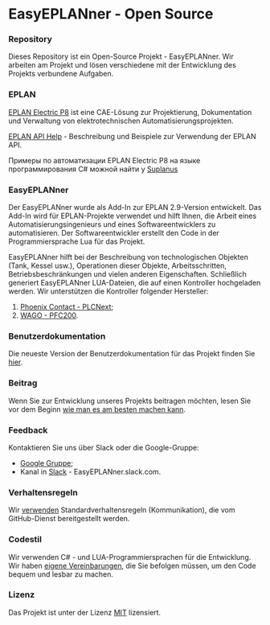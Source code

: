 # EasyEPLANner - Open Source

### Repository
Dieses Repository ist ein Open-Source Projekt - EasyEPLANner.
Wir arbeiten am Projekt und lösen verschiedene mit der Entwicklung des Projekts verbundene Aufgaben.

### EPLAN

[EPLAN Electric P8](https://www.eplan-software.com/solutions/eplan-electric-p8/) ist eine CAE-Lösung zur Projektierung, Dokumentation und Verwaltung von elektrotechnischen Automatisierungsprojekten.

[EPLAN API Help](https://www.eplan.help/de-de/Infoportal/Content/api/2023/index.html) - Beschreibung und Beispiele zur Verwendung der EPLAN API.

Примеры по автоматизации EPLAN Electric P8 на языке программирования C# можной найти у
[Suplanus](https://github.com/Suplanus)

### EasyEPLANner

Der EasyEPLANner wurde als Add-In zur EPLAN 2.9-Version entwickelt. Das Add-In wird für EPLAN-Projekte verwendet und hilft Ihnen, die Arbeit eines Automatisierungsingenieurs und eines Softwareentwicklers zu automatisieren. Der Softwareentwickler erstellt den Code in der Programmiersprache Lua für das Projekt.

EasyEPLANner hilft bei der Beschreibung von technologischen Objekten (Tank, Kessel usw.), Operationen dieser Objekte, Arbeitsschritten, Betriebsbeschränkungen und vielen anderen Eigenschaften. Schließlich generiert EasyEPLANner LUA-Dateien, die auf einen Kontroller hochgeladen werden. Wir unterstützen die Kontroller folgender Hersteller:

1. [Phoenix Contact - PLCNext](https://github.com/plcnext);
2. [WAGO - PFC200](https://github.com/WAGO).

### Benutzerdokumentation
Die neueste Version der Benutzerdokumentation für das Projekt finden Sie [hier](../user_manual/ReadMe.md).

### Beitrag
Wenn Sie zur Entwicklung unseres Projekts beitragen möchten, lesen Sie vor dem Beginn [wie man es am besten machen kann](../contributing.md).

### Feedback
Kontaktieren Sie uns über Slack oder die Google-Gruppe:
* [Google Gruppe](https://groups.google.com/forum/#!forum/EasyEPLANner);
* Kanal in [Slack](https://slack.com) - EasyEPLANner.slack.com.

### Verhaltensregeln
Wir [verwenden](../CODE_OF_CONDUCT.md)
Standardverhaltensregeln (Kommunikation), die vom GitHub-Dienst bereitgestellt werden.

### Codestil
Wir verwenden C# - und LUA-Programmiersprachen für die Entwicklung. Wir haben [eigene Vereinbarungen](../codestyle.md), die Sie befolgen müssen, um den Code bequem und lesbar zu machen.


### Lizenz
Das Projekt ist unter der Lizenz [MIT](../../LICENSE.txt) lizensiert.
